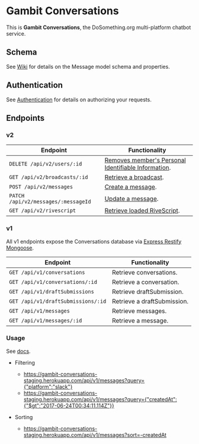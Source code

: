 # Gambit Conversations

This is __Gambit Conversations__, the DoSomething.org multi-platform chatbot service.

## Schema
See [Wiki](https://github.com/DoSomething/gambit/wiki/Schema) for details on the Message model schema and properties.

## Authentication
See [Authentication](authentication.md) for details on authorizing your requests.

## Endpoints

### v2

Endpoint | Functionality                                           
-------- | -------------
`DELETE /api/v2/users/:id` | [Removes member's Personal Identifiable Information](endpoints/users.md).
`GET /api/v2/broadcasts/:id` | [Retrieve a broadcast](endpoints/broadcasts.md).
`POST /api/v2/messages` | [Create a message](endpoints/messages.md).
`PATCH /api/v2/messages/:messageId` | [Update a message](endpoints/messages.md).
`GET /api/v2/rivescript` | [Retrieve loaded RiveScript](endpoints/rivescript.md).

### v1

All v1 endpoints expose the Conversations database via [Express Restify Mongoose](https://florianholzapfel.github.io/express-restify-mongoose/).

Endpoint | Functionality                                           
-------- | -------------
`GET /api/v1/conversations` | Retrieve conversations.
`GET /api/v1/conversations/:id` | Retrieve a conversation.
`GET /api/v1/draftSubmissions` | Retrieve draftSubmission.
`GET /api/v1/draftSubmissions/:id` | Retrieve a draftSubmission.
`GET /api/v1/messages` | Retrieve messages.
`GET /api/v1/messages/:id` | Retrieve a message.

### Usage

See [docs](https://florianholzapfel.github.io/express-restify-mongoose/).

* Filtering

    * https://gambit-conversations-staging.herokuapp.com/api/v1/messages?query={"platform":"slack"}
    * https://gambit-conversations-staging.herokuapp.com/api/v1/messages?query={"createdAt":{"$gt":"2017-06-24T00:34:11.114Z"}}

* Sorting

    * https://gambit-conversations-staging.herokuapp.com/api/v1/messages?sort=-createdAt
